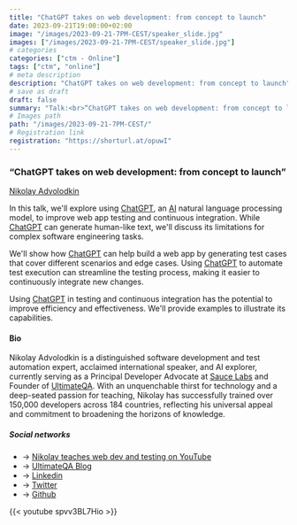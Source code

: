 ```yaml
---
title: "ChatGPT takes on web development: from concept to launch"
date: 2023-09-21T19:00:00+02:00
image: "/images/2023-09-21-7PM-CEST/speaker_slide.jpg"
images: ["/images/2023-09-21-7PM-CEST/speaker_slide.jpg"]
# categories
categories: ["ctm - Online"]
tags: ["ctm", "online"]
# meta description
description: "ChatGPT takes on web development: from concept to launch"
# save as draft
draft: false
summary: "Talk:<br>“ChatGPT takes on web development: from concept to launch” (Nikolay Advolodkin)"
# Images path
path: "/images/2023-09-21-7PM-CEST/"
# Registration link
registration: "https://shorturl.at/opuwI"
---
```


### “ChatGPT takes on web development: from concept to launch”

[Nikolay Advolodkin](https://www.linkedin.com/in/nikolayadvolodkin)

In this talk, we'll explore using [ChatGPT](https://chat.openai.com), an [AI](https://en.wikipedia.org/wiki/Artificial_intelligence) natural language processing model, to improve web app testing and continuous integration. While [ChatGPT](https://chat.openai.com) can generate human-like text, we'll discuss its limitations for complex software engineering tasks.

We'll show how [ChatGPT](https://chat.openai.com) can help build a web app by generating test cases that cover different scenarios and edge cases. Using [ChatGPT](https://chat.openai.com) to automate test execution can streamline the testing process, making it easier to continuously integrate new changes.

Using [ChatGPT](https://chat.openai.com) in testing and continuous integration has the potential to improve efficiency and effectiveness. We'll provide examples to illustrate its capabilities.

#### Bio

​​Nikolay Advolodkin is a distinguished software development and test automation expert, acclaimed international speaker, and AI explorer, currently serving as a Principal Developer Advocate at [Sauce Labs](https://www.saucelabs.com) and Founder of [UltimateQA](https://www.ultimateqa.com). With an unquenchable thirst for technology and a deep-seated passion for teaching, Nikolay has successfully trained over 150,000 developers across 184 countries, reflecting his universal appeal and commitment to broadening the horizons of knowledge.

##### Social networks

- <i class="fa fa-youtube"></i> -> [Nikolay teaches web dev and testing on YouTube](https://www.youtube.com/ultimateqa)
- <i class="fa fa-code"></i> -> [UltimateQA Blog](http://www.ultimateqa.com)
- <i class="fa fa-linkedin"></i> -> [Linkedin](https://www.linkedin.com/in/nikolayadvolodkin)
- <i class="fa fa-twitter"></i> -> [Twitter](https://twitter.com/Nikolay_A00)
- <i class="fa fa-github"></i> -> [Github](https://github.com/nadvolod)

{{< youtube spvv3BL7Hio >}}
